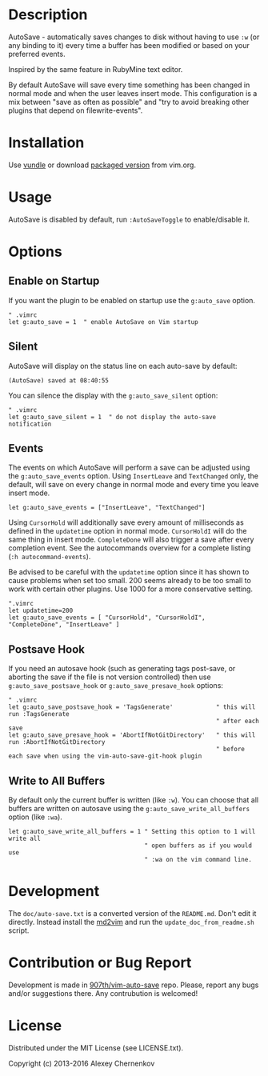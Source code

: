 # Description

AutoSave - automatically saves changes to disk without having to use `:w`
(or any binding to it) every time a buffer has been modified or based on your
preferred events.

Inspired by the same feature in RubyMine text editor.

By default AutoSave will save every time something has been changed in normal
mode and when the user leaves insert mode. This configuration is a mix between
"save as often as possible" and "try to avoid breaking other plugins that depend
on filewrite-events".


# Installation

Use [vundle](https://github.com/gmarik/vundle) or
download [packaged version](http://www.vim.org/scripts/script.php?script_id=4521)
from vim.org.


# Usage

AutoSave is disabled by default, run `:AutoSaveToggle` to enable/disable it.


# Options

## Enable on Startup

If you want the plugin to be enabled on startup use the `g:auto_save` option.

```VimL
" .vimrc
let g:auto_save = 1  " enable AutoSave on Vim startup

```

## Silent

AutoSave will display on the status line on each auto-save by default:

```
(AutoSave) saved at 08:40:55
```

You can silence the display with the `g:auto_save_silent` option:

```VimL
" .vimrc
let g:auto_save_silent = 1  " do not display the auto-save notification

```

## Events

The events on which AutoSave will perform a save can be adjusted using the
`g:auto_save_events` option. Using `InsertLeave` and `TextChanged` only,
the default, will save on every change in normal mode and every time you leave insert mode.

```.VimL
let g:auto_save_events = ["InsertLeave", "TextChanged"]
```

Using `CursorHold` will additionally save every amount of milliseconds as
defined in the `updatetime` option in normal mode. `CursorHoldI` will do the
same thing in insert mode. `CompleteDone` will also trigger a save after every
completion event. See the autocommands overview for a complete listing
(`:h autocommand-events`).

Be advised to be careful with the `updatetime` option since it has shown to
cause problems when set too small. 200 seems already to be too small to work
with certain other plugins. Use 1000 for a more conservative setting.

```.VimL
".vimrc
let updatetime=200
let g:auto_save_events = [ "CursorHold", "CursorHoldI", "CompleteDone", "InsertLeave" ]
```

## Postsave Hook

If you need an autosave hook (such as generating tags post-save, or aborting the save if the file is not version controlled) then use
`g:auto_save_postsave_hook` or `g:auto_save_presave_hook` options:

```VimL
" .vimrc
let g:auto_save_postsave_hook = 'TagsGenerate'            " this will run :TagsGenerate
                                                          " after each save
let g:auto_save_presave_hook = 'AbortIfNotGitDirectory'   " this will run :AbortIfNotGitDirectory
                                                          " before each save when using the vim-auto-save-git-hook plugin
```

## Write to All Buffers

By default only the current buffer is written (like `:w`). You can choose that
all buffers are written on autosave using the `g:auto_save_write_all_buffers`
option (like `:wa`).

```VimL
let g:auto_save_write_all_buffers = 1 " Setting this option to 1 will write all
                                      " open buffers as if you would use
                                      " :wa on the vim command line.
```


# Development

The `doc/auto-save.txt` is a converted version of the `README.md`. Don't edit
it directly. Instead install the [md2vim](https://github.com/FooSoft/md2vim) and
run the `update_doc_from_readme.sh` script.


# Contribution or Bug Report

Development is made in [907th/vim-auto-save](https://github.com/907th/vim-auto-save) repo.
Please, report any bugs and/or suggestions there. Any contrubution is welcomed!


# License

Distributed under the MIT License (see LICENSE.txt).

Copyright (c) 2013-2016 Alexey Chernenkov
